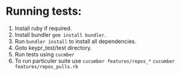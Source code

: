# Running tests:
1. Install ruby if required.
2. Install bundler `gem install bundler`.
3. Run `bundler install` to install all dependencies.
4. Goto keypr_test/test directory.
5. Run tests using `cucmber`
6. To run particuler suite use
`cucumber features/repos_*`
`cucumber features/repos_pulls.rb`
